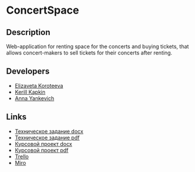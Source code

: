 # ConcertSpace

## Description

Web-application for renting space for the concerts and buying tickets, that allows concert-makers to sell tickets for their concerts after renting.

## Developers

- [Elizaveta Koroteeva](https://github.com/insanisliz)
- [Kerill Kapkin](https://github.com/entrenadorcilo)
- [Anna Yankevich](https://github.com/Homhomich)


## Links

- [Техническое задание docx]()
- [Техническое задание pdf]()
- [Курсовой проект docx]()
- [Курсовой проект pdf]()
- [Trello](https://trello.com/oncertspace)
- [Miro](https://miro.com/app/board/o9J_lPP0-_c=/)
